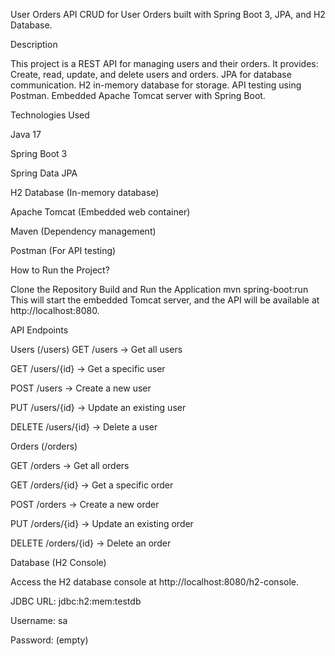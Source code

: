 User Orders API
CRUD for User Orders built with Spring Boot 3, JPA, and H2 Database.

 Description

This project is a REST API for managing users and their orders. It provides:
Create, read, update, and delete users and orders.
JPA for database communication.
H2 in-memory database for storage.
API testing using Postman.
Embedded Apache Tomcat server with Spring Boot.

 Technologies Used
 
Java 17

Spring Boot 3

Spring Data JPA

H2 Database (In-memory database)

Apache Tomcat (Embedded web container)

Maven (Dependency management)

Postman (For API testing)

 How to Run the Project?

Clone the Repository
Build and Run the Application
mvn spring-boot:run
This will start the embedded Tomcat server, and the API will be available at http://localhost:8080.

 API Endpoints

Users (/users)
GET /users → Get all users

GET /users/{id} → Get a specific user

POST /users → Create a new user

PUT /users/{id} → Update an existing user

DELETE /users/{id} → Delete a user

 Orders (/orders)

GET /orders → Get all orders

GET /orders/{id} → Get a specific order

POST /orders → Create a new order

PUT /orders/{id} → Update an existing order

DELETE /orders/{id} → Delete an order

 Database (H2 Console)

Access the H2 database console at http://localhost:8080/h2-console.

JDBC URL: jdbc:h2:mem:testdb

Username: sa

Password: (empty)

